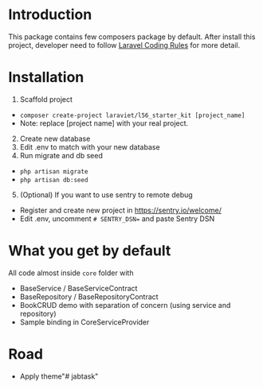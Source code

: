 # Introduction
This package contains few composers package by default. After install this project, developer need to follow [Laravel Coding Rules](http://wiki.portalbeanzvn.com/technical/laravel-coding-rules) for more detail.

# Installation
1. Scaffold project
- `composer create-project laraviet/l56_starter_kit [project_name]`
- Note: replace [project name] with your real project.
2. Create new database
3. Edit .env to match with your new database
4. Run migrate and db seed
- `php artisan migrate`
- `php artisan db:seed`
5. (Optional) If you want to use sentry to remote debug
- Register and create new project in https://sentry.io/welcome/
- Edit .env, uncomment `# SENTRY_DSN=` and paste Sentry DSN

# What you get by default
All code almost inside `core` folder with 
- BaseService / BaseServiceContract
- BaseRepository / BaseRepositoryContract
- BookCRUD demo with separation of concern (using service and repository)
- Sample binding in CoreServiceProvider

# Road
- Apply theme"# jabtask" 
